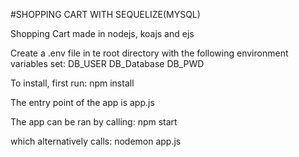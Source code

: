 #SHOPPING CART WITH SEQUELIZE(MYSQL)

Shopping Cart made in nodejs, koajs and ejs

Create a .env file in te root directory with the following environment variables set:
DB_USER
DB_Database
DB_PWD

To install, first run:
npm install

The entry point of the app is app.js

The app can be ran by calling:
npm start

which alternatively calls:
nodemon app.js
